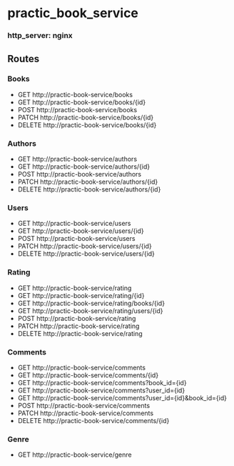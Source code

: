 # practic_book_service

### http_server: nginx
## Routes
### Books
* GET http://practic-book-service/books
* GET http://practic-book-service/books/{id}
* POST http://practic-book-service/books
* PATCH http://practic-book-service/books/{id}
* DELETE http://practic-book-service/books/{id}
### Authors
* GET http://practic-book-service/authors
* GET http://practic-book-service/authors/{id}
* POST http://practic-book-service/authors
* PATCH http://practic-book-service/authors/{id}
* DELETE http://practic-book-service/authors/{id}
### Users
* GET http://practic-book-service/users
* GET http://practic-book-service/users/{id}
* POST http://practic-book-service/users
* PATCH http://practic-book-service/users/{id}
* DELETE http://practic-book-service/users/{id}
### Rating
* GET http://practic-book-service/rating
* GET http://practic-book-service/rating/{id}
* GET http://practic-book-service/rating/books/{id}
* GET http://practic-book-service/rating/users/{id}
* POST http://practic-book-service/rating
* PATCH http://practic-book-service/rating
* DELETE http://practic-book-service/rating
### Comments
* GET http://practic-book-service/comments
* GET http://practic-book-service/comments/{id}
* GET http://practic-book-service/comments?book_id={id}
* GET http://practic-book-service/comments?user_id={id}
* GET http://practic-book-service/comments?user_id={id}&book_id={id}
* POST http://practic-book-service/comments
* PATCH http://practic-book-service/comments
* DELETE http://practic-book-service/comments/{id}
### Genre
* GET http://practic-book-service/genre